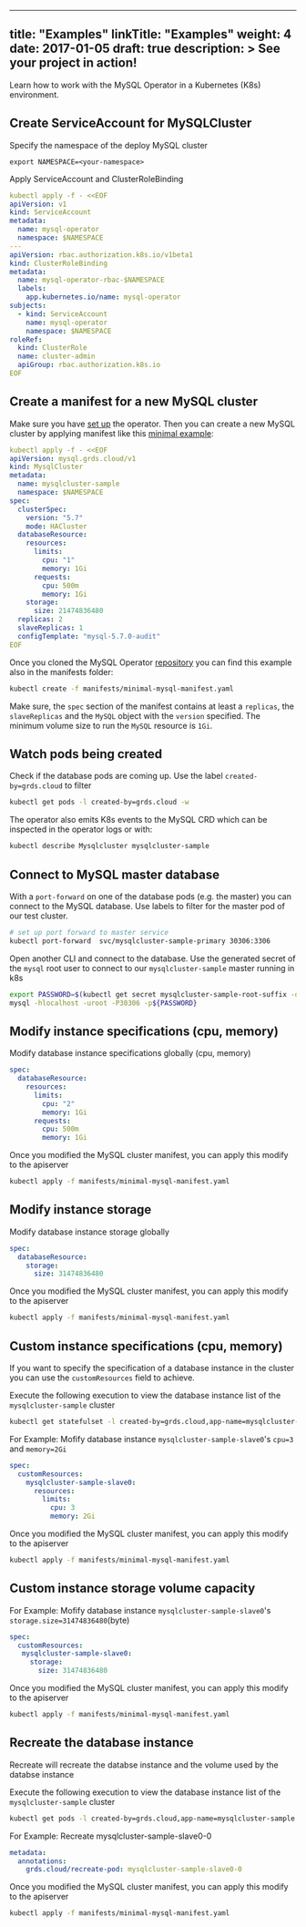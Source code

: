 
---
title: "Examples"
linkTitle: "Examples"
weight: 4
date: 2017-01-05
draft: true
description: >
  See your project in action!
---

Learn how to work with the MySQL Operator in a Kubernetes (K8s) environment.

## Create ServiceAccount for MySQLCluster

Specify the namespace of the deploy MySQL cluster

```shell
export NAMESPACE=<your-namespace>
```

Apply ServiceAccount and ClusterRoleBinding

```yaml
kubectl apply -f - <<EOF
apiVersion: v1
kind: ServiceAccount
metadata:
  name: mysql-operator
  namespace: $NAMESPACE
---
apiVersion: rbac.authorization.k8s.io/v1beta1
kind: ClusterRoleBinding
metadata:
  name: mysql-operator-rbac-$NAMESPACE
  labels:
    app.kubernetes.io/name: mysql-operator
subjects:
  - kind: ServiceAccount
    name: mysql-operator
    namespace: $NAMESPACE
roleRef:
  kind: ClusterRole
  name: cluster-admin
  apiGroup: rbac.authorization.k8s.io
EOF
```


## Create a manifest for a new MySQL cluster

Make sure you have [set up](quickstart.md) the operator. Then you can create a
new MySQL cluster by applying manifest like this [minimal example](../manifests/minimal-mysql-manifest.yaml):

```yaml
kubectl apply -f - <<EOF
apiVersion: mysql.grds.cloud/v1
kind: MysqlCluster
metadata:
  name: mysqlcluster-sample
  namespace: $NAMESPACE
spec:
  clusterSpec:
    version: "5.7"
    mode: HACluster
  databaseResource:
    resources:
      limits:
        cpu: "1"
        memory: 1Gi
      requests:
        cpu: 500m
        memory: 1Gi
    storage:
      size: 21474836480
  replicas: 2
  slaveReplicas: 1
  configTemplate: "mysql-5.7.0-audit"
EOF
```

Once you cloned the MySQL Operator [repository](https://github.com/GrdsCloud/mysql-operator-docs.git)
you can find this example also in the manifests folder:

```bash
kubectl create -f manifests/minimal-mysql-manifest.yaml
```

Make sure, the `spec` section of the manifest contains at least a `replicas`, the
`slaveReplicas` and the `MySQL` object with the `version` specified.
The minimum volume size to run the `MySQL` resource is `1Gi`.

## Watch pods being created

Check if the database pods are coming up. Use the label `created-by=grds.cloud` to filter

```bash
kubectl get pods -l created-by=grds.cloud -w
```

The operator also emits K8s events to the MySQL CRD which can be inspected
in the operator logs or with:

```bash
kubectl describe Mysqlcluster mysqlcluster-sample
```

## Connect to MySQL master database

With a `port-forward` on one of the database pods (e.g. the master) you can
connect to the MySQL database. Use labels to filter for the master pod of
our test cluster.

```bash
# set up port forward to master service
kubectl port-forward  svc/mysqlcluster-sample-primary 30306:3306
```

Open another CLI and connect to the database. Use the generated secret of the
`mysql` root user to connect to our `mysqlcluster-sample` master running in k8s

```bash
export PASSWORD=$(kubectl get secret mysqlcluster-sample-root-suffix -o 'jsonpath={.data.password}' | base64 -d)
mysql -hlocalhost -uroot -P30306 -p${PASSWORD}
```

## Modify instance specifications (cpu, memory)

Modify database instance specifications globally (cpu, memory)

```yaml
spec: 
  databaseResource:
    resources:
      limits:
        cpu: "2"
        memory: 1Gi
      requests:
        cpu: 500m
        memory: 1Gi
```

Once you modified the MySQL cluster manifest, you can apply this modify to the apiserver

```bash
kubectl apply -f manifests/minimal-mysql-manifest.yaml
```

## Modify instance storage

Modify database instance storage globally

```yaml
spec: 
  databaseResource:
    storage:
      size: 31474836480
```

Once you modified the MySQL cluster manifest, you can apply this modify to the apiserver

```bash
kubectl apply -f manifests/minimal-mysql-manifest.yaml
```

## Custom instance specifications (cpu, memory)

If you want to specify the specification of a database instance in the cluster
you can use the `customResources` field to achieve.

Execute the following execution to view the database instance list of the `mysqlcluster-sample` cluster

```bash
kubectl get statefulset -l created-by=grds.cloud,app-name=mysqlcluster-sample
```

For Example: Mofify database instance `mysqlcluster-sample-slave0`'s `cpu=3` and `memory=2Gi`

```yaml
spec: 
  customResources:
    mysqlcluster-sample-slave0:
      resources:
        limits:
          cpu: 3
          memory: 2Gi
```

Once you modified the MySQL cluster manifest, you can apply this modify to the apiserver

```bash
kubectl apply -f manifests/minimal-mysql-manifest.yaml
```

## Custom instance storage volume capacity

For Example: Mofify database instance `mysqlcluster-sample-slave0`'s `storage.size=31474836480`(byte)

```yaml
spec: 
  customResources:
   mysqlcluster-sample-slave0:
     storage:
       size: 31474836480
```

Once you modified the MySQL cluster manifest, you can apply this modify to the apiserver

```bash
kubectl apply -f manifests/minimal-mysql-manifest.yaml
```

## Recreate the database instance

Recreate will recreate the databse instance and the volume used by the databse instance

Execute the following execution to view the database instance list of the `mysqlcluster-sample` cluster

```bash
kubectl get pods -l created-by=grds.cloud,app-name=mysqlcluster-sample
```

For Example: Recreate mysqlcluster-sample-slave0-0

```yaml
metadata:
  annotations:
    grds.cloud/recreate-pod: mysqlcluster-sample-slave0-0
```

Once you modified the MySQL cluster manifest, you can apply this modify to the apiserver

```bash
kubectl apply -f manifests/minimal-mysql-manifest.yaml
```
